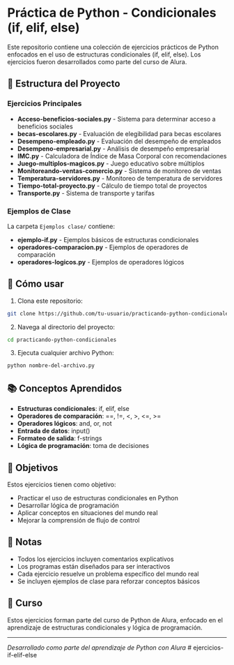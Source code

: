 # Práctica de Python - Condicionales (if, elif, else)

Este repositorio contiene una colección de ejercicios prácticos de Python enfocados en el uso de estructuras condicionales (if, elif, else). Los ejercicios fueron desarrollados como parte del curso de Alura.

## 📁 Estructura del Proyecto

### Ejercicios Principales
- **Acceso-beneficios-sociales.py** - Sistema para determinar acceso a beneficios sociales
- **becas-escolares.py** - Evaluación de elegibilidad para becas escolares
- **Desempeno-empleado.py** - Evaluación del desempeño de empleados
- **Desempeno-empresarial.py** - Análisis de desempeño empresarial
- **IMC.py** - Calculadora de Índice de Masa Corporal con recomendaciones
- **Juego-multiplos-magicos.py** - Juego educativo sobre múltiplos
- **Monitoreando-ventas-comercio.py** - Sistema de monitoreo de ventas
- **Temperatura-servidores.py** - Monitoreo de temperatura de servidores
- **Tiempo-total-proyecto.py** - Cálculo de tiempo total de proyectos
- **Transporte.py** - Sistema de transporte y tarifas

### Ejemplos de Clase
La carpeta `Ejemplos clase/` contiene:
- **ejemplo-if.py** - Ejemplos básicos de estructuras condicionales
- **operadores-comparacion.py** - Ejemplos de operadores de comparación
- **operadores-logicos.py** - Ejemplos de operadores lógicos

## 🚀 Cómo usar

1. Clona este repositorio:
```bash
git clone https://github.com/tu-usuario/practicando-python-condicionales.git
```

2. Navega al directorio del proyecto:
```bash
cd practicando-python-condicionales
```

3. Ejecuta cualquier archivo Python:
```bash
python nombre-del-archivo.py
```

## 📚 Conceptos Aprendidos

- **Estructuras condicionales**: if, elif, else
- **Operadores de comparación**: ==, !=, <, >, <=, >=
- **Operadores lógicos**: and, or, not
- **Entrada de datos**: input()
- **Formateo de salida**: f-strings
- **Lógica de programación**: toma de decisiones

## 🎯 Objetivos

Estos ejercicios tienen como objetivo:
- Practicar el uso de estructuras condicionales en Python
- Desarrollar lógica de programación
- Aplicar conceptos en situaciones del mundo real
- Mejorar la comprensión de flujo de control

## 📝 Notas

- Todos los ejercicios incluyen comentarios explicativos
- Los programas están diseñados para ser interactivos
- Cada ejercicio resuelve un problema específico del mundo real
- Se incluyen ejemplos de clase para reforzar conceptos básicos

## 🏫 Curso

Estos ejercicios forman parte del curso de Python de Alura, enfocado en el aprendizaje de estructuras condicionales y lógica de programación.

---

*Desarrollado como parte del aprendizaje de Python con Alura*
#   e j e r c i c i o s - i f - e l i f - e l s e  
 